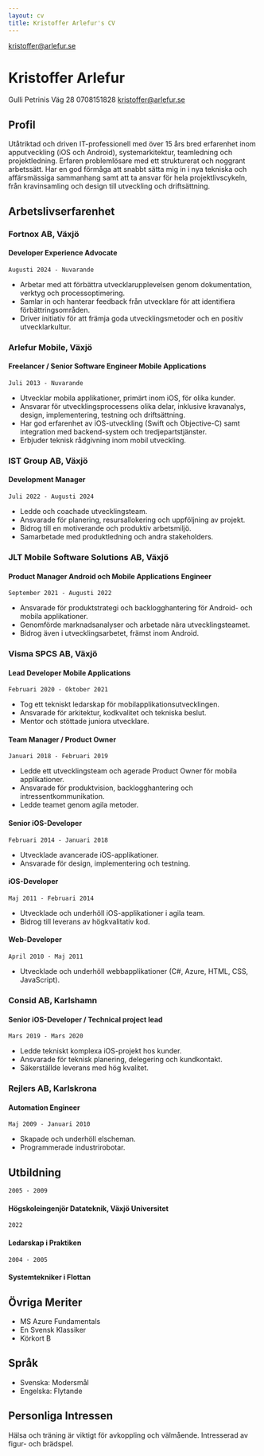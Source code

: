 ```yaml
---
layout: cv
title: Kristoffer Arlefur's CV
---
```


<div id="webaddress">
<a href="kristoffer@arlefur.se">kristoffer@arlefur.se</a>
</div>

# Kristoffer Arlefur
Gulli Petrinis Väg 28
0708151828
kristoffer@arlefur.se

## Profil

Utåtriktad och driven IT-professionell med över 15 års bred erfarenhet inom apputveckling (iOS och Android), systemarkitektur, teamledning och projektledning. Erfaren problemlösare med ett strukturerat och noggrant arbetssätt. Har en god förmåga att snabbt sätta mig in i nya tekniska och affärsmässiga sammanhang samt att ta ansvar för hela projektlivscykeln, från kravinsamling och design till utveckling och driftsättning.

## Arbetslivserfarenhet

### Fortnox AB, Växjö
#### Developer Experience Advocate
`Augusti 2024 - Nuvarande`

* Arbetar med att förbättra utvecklarupplevelsen genom dokumentation, verktyg och processoptimering.
* Samlar in och hanterar feedback från utvecklare för att identifiera förbättringsområden.
* Driver initiativ för att främja goda utvecklingsmetoder och en positiv utvecklarkultur.

### Arlefur Mobile, Växjö
#### Freelancer / Senior Software Engineer Mobile Applications
`Juli 2013 - Nuvarande`

* Utvecklar mobila applikationer, primärt inom iOS, för olika kunder.
* Ansvarar för utvecklingsprocessens olika delar, inklusive kravanalys, design, implementering, testning och driftsättning.
* Har god erfarenhet av iOS-utveckling (Swift och Objective-C) samt integration med backend-system och tredjepartstjänster.
* Erbjuder teknisk rådgivning inom mobil utveckling.


### IST Group AB, Växjö
#### Development Manager
`Juli 2022 - Augusti 2024`

* Ledde och coachade utvecklingsteam.
* Ansvarade för planering, resursallokering och uppföljning av projekt.
* Bidrog till en motiverande och produktiv arbetsmiljö.
* Samarbetade med produktledning och andra stakeholders.

### JLT Mobile Software Solutions AB, Växjö
#### Product Manager Android och Mobile Applications Engineer
`September 2021 - Augusti 2022`

* Ansvarade för produktstrategi och backlogghantering för Android- och mobila applikationer.
* Genomförde marknadsanalyser och arbetade nära utvecklingsteamet.
* Bidrog även i utvecklingsarbetet, främst inom Android.

### Visma SPCS AB, Växjö
#### Lead Developer Mobile Applications
`Februari 2020 - Oktober 2021`

* Tog ett tekniskt ledarskap för mobilapplikationsutvecklingen.
* Ansvarade för arkitektur, kodkvalitet och tekniska beslut.
* Mentor och stöttade juniora utvecklare.

#### Team Manager / Product Owner
`Januari 2018 - Februari 2019`

* Ledde ett utvecklingsteam och agerade Product Owner för mobila applikationer.
* Ansvarade för produktvision, backlogghantering och intressentkommunikation.
* Ledde teamet genom agila metoder.

#### Senior iOS-Developer
`Februari 2014 - Januari 2018`

* Utvecklade avancerade iOS-applikationer.
* Ansvarade för design, implementering och testning.

#### iOS-Developer
`Maj 2011 - Februari 2014`

* Utvecklade och underhöll iOS-applikationer i agila team.
* Bidrog till leverans av högkvalitativ kod.

#### Web-Developer
`April 2010 - Maj 2011`

* Utvecklade och underhöll webbapplikationer (C#, Azure, HTML, CSS, JavaScript).

### Consid AB, Karlshamn
#### Senior iOS-Developer / Technical project lead
`Mars 2019 - Mars 2020`

* Ledde tekniskt komplexa iOS-projekt hos kunder.
* Ansvarade för teknisk planering, delegering och kundkontakt.
* Säkerställde leverans med hög kvalitet.

### Rejlers AB, Karlskrona
#### Automation Engineer
`Maj 2009 - Januari 2010`
* Skapade och underhöll elscheman.
* Programmerade industrirobotar.

## Utbildning

`2005 - 2009`
#### Högskoleingenjör Datateknik, Växjö Universitet

`2022`
#### Ledarskap i Praktiken

`2004 - 2005`
#### Systemtekniker i Flottan


## Övriga Meriter

* MS Azure Fundamentals
* En Svensk Klassiker
* Körkort B

## Språk

* Svenska: Modersmål
* Engelska: Flytande

## Personliga Intressen

Hälsa och träning är viktigt för avkoppling och välmående. Intresserad av figur- och brädspel.
